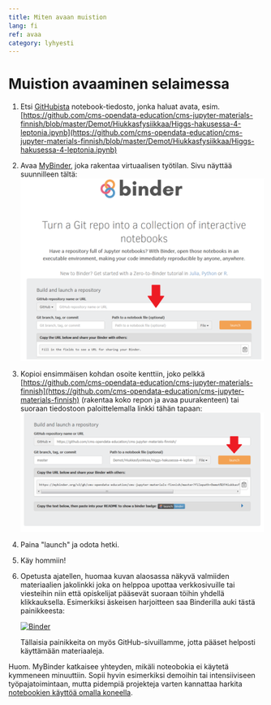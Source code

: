 ```yaml
---
title: Miten avaan muistion
lang: fi
ref: avaa
category: lyhyesti
---
```


# Muistion avaaminen selaimessa

1. Etsi [GitHubista](https://github.com/cms-opendata-education/cms-jupyter-materials-finnish) notebook-tiedosto, jonka haluat avata, esim. [https://github.com/cms-opendata-education/cms-jupyter-materials-finnish/blob/master/Demot/Hiukkasfysiikkaa/Higgs-hakusessa-4-leptonia.ipynb](https://github.com/cms-opendata-education/cms-jupyter-materials-finnish/blob/master/Demot/Hiukkasfysiikkaa/Higgs-hakusessa-4-leptonia.ipynb)
1. Avaa [MyBinder](https://mybinder.org), joka rakentaa virtuaalisen työtilan. Sivu näyttää suunnilleen tältä: ![binder](../assets/img/Binder.png)
1. Kopioi ensimmäisen kohdan osoite kenttiin, joko pelkkä [https://github.com/cms-opendata-education/cms-jupyter-materials-finnish](https://github.com/cms-opendata-education/cms-jupyter-materials-finnish) (rakentaa koko repon ja avaa puurakenteen) tai suoraan tiedostoon paloittelemalla linkki tähän tapaan: ![binder](../assets/img/Binder2.png)
1. Paina "launch" ja odota hetki.
1. Käy hommiin!
1. Opetusta ajatellen, huomaa kuvan alaosassa näkyvä valmiiden materiaalien jakolinkki joka on helppoa upottaa verkkosivuille tai viesteihin niin että opiskelijat pääsevät suoraan töihin yhdellä klikkauksella. Esimerkiksi äskeisen harjoitteen saa Binderilla auki tästä painikkeesta:

    [![Binder](https://mybinder.org/badge_logo.svg)](https://mybinder.org/v2/gh/cms-opendata-education/cms-jupyter-materials-finnish/master?filepath=Demot%2FHiukkasfysiikkaa%2FHiggs-hakusessa-4-leptonia.ipynb) 

    Tällaisia painikkeita on myös GitHub-sivuillamme, jotta pääset helposti käyttämään materiaaleja.

Huom. MyBinder katkaisee yhteyden, mikäli noteobokia ei käytetä kymmeneen minuuttiin. Sopii hyvin esimerkiksi demoihin tai intensiiviseen työpajatoimintaan, mutta pidempiä projekteja varten kannattaa harkita [notebookien käyttöä omalla koneella](../jupyter/kaytto.md#2-pikaohje-omalla-koneella-toimimiseen).